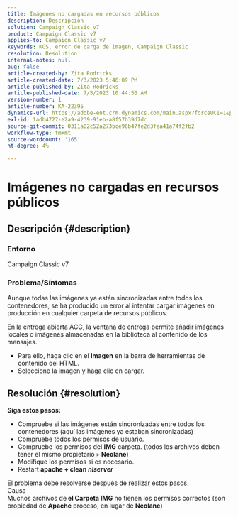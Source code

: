 ```yaml
---
title: Imágenes no cargadas en recursos públicos
description: Descripción
solution: Campaign Classic v7
product: Campaign Classic v7
applies-to: Campaign Classic v7
keywords: KCS, error de carga de imagen, Campaign Classic
resolution: Resolution
internal-notes: null
bug: false
article-created-by: Zita Rodricks
article-created-date: 7/3/2023 5:46:09 PM
article-published-by: Zita Rodricks
article-published-date: 7/5/2023 10:44:56 AM
version-number: 1
article-number: KA-22395
dynamics-url: https://adobe-ent.crm.dynamics.com/main.aspx?forceUCI=1&pagetype=entityrecord&etn=knowledgearticle&id=ff97d978-c919-ee11-8f6e-6045bd006268
exl-id: 1adb4727-e2a9-4239-91eb-a8f57b39d7dc
source-git-commit: 0311a02c52a273bce96b47fe2d3fea41a74f2fb2
workflow-type: tm+mt
source-wordcount: '165'
ht-degree: 4%

---
```


# Imágenes no cargadas en recursos públicos

## Descripción {#description}


### <b>Entorno </b>

Campaign Classic v7

### <b>Problema/Síntomas</b>

Aunque todas las imágenes ya están sincronizadas entre todos los contenedores, se ha producido un error al intentar cargar imágenes en producción en cualquier carpeta de recursos públicos.

En la entrega abierta ACC, la ventana de entrega permite añadir imágenes locales o imágenes almacenadas en la biblioteca al contenido de los mensajes.

- Para ello, haga clic en el <b>Imagen</b> en la barra de herramientas de contenido del HTML.
- Seleccione la imagen y haga clic en cargar.



## Resolución {#resolution}

<b>Siga estos pasos:</b>
- Compruebe si las imágenes están sincronizadas entre todos los contenedores (aquí las imágenes ya estaban sincronizadas)
- Compruebe todos los permisos de usuario.
- Compruebe los permisos del <b>IMG</b> carpeta. (todos los archivos deben tener el mismo propietario `>`  <b>Neolane</b>)
- Modifique los permisos si es necesario.
- Restart <b>apache + clean *nlserver</b>*


El problema debe resolverse después de realizar estos pasos.
<br>Causa <br>
Muchos archivos de<b> el </b><b>Carpeta IMG</b> no tienen los permisos correctos (son propiedad de <b>Apache</b> proceso, en lugar de <b>Neolane</b>)
